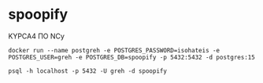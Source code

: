 # spoopify
KYPCA4 ПО NCy

```
docker run --name postgreh -e POSTGRES_PASSWORD=isohateis -e POSTGRES_USER=greh -e POSTGRES_DB=spoopify -p 5432:5432 -d postgres:15

psql -h localhost -p 5432 -U greh -d spoopify
```